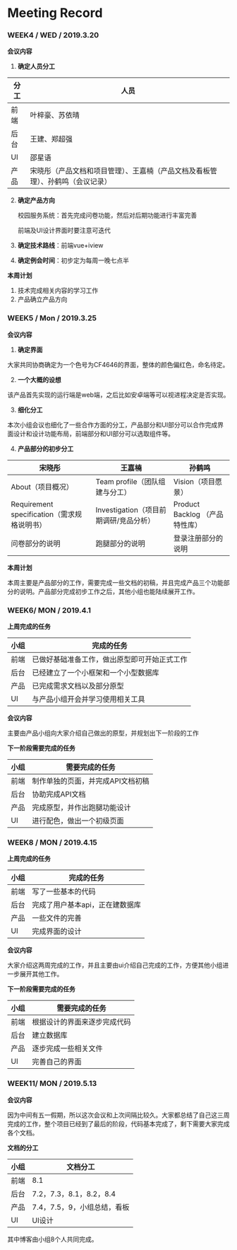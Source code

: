 # Meeting Record

### WEEK4 / WED / 2019.3.20

**会议内容**

1. **确定人员分工**


分工 | 人员
---|---
前端 | 叶梓豪、苏依晴
后台 | 王建、郑超强
UI | 邵星语
产品 | 宋晓彤（产品文档和项目管理）、王嘉楠（产品文档及看板管理）、孙鹤鸣（会议记录）




2. **确定产品方向**

   校园服务系统：首先完成问卷功能，然后对后期功能进行丰富完善

   前端及UI设计界面时要注意可迭代

3. **确定技术路线**：前端vue+iview

4. **确定例会时间**：初步定为每周一晚七点半

**本周计划**

1. 技术完成相关内容的学习工作
2. 产品确立产品方向

###  WEEK5 / Mon / 2019.3.25

**会议内容**

1. **确定界面**
 
  大家共同协商确定为一个色号为CF4646的界面，整体的颜色偏红色，命名待定。

2. **一个大概的设想**
 
  该产品首先实现的运行端是web端，之后比如安卓端等可以视进程决定是否实现。

3. **细化分工**

  本次小组会议也细化了一些合作方面的分工，产品部分和UI部分可以合作完成界面设计和设计功能布局，前端部分和UI部分可以选取组件等。
  
4. **产品部分的初步分工** 

  

宋晓彤 | 王嘉楠 | 孙鹤鸣
---|---|---
About（项目概况） |Team profile（团队组建与分工） | Vision（项目愿景）
Requirement specification（需求规格说明书）  | Investigation（项目前期调研/竞品分析） | Product Backlog （产品特性库）
问卷部分的说明|跑腿部分的说明|登录注册部分的说明

**本周计划**

本周主要是产品部分的工作，需要完成一些文档的初稿，并且完成产品三个功能部分的说明。产品部分完成初步工作之后，其他小组也能陆续展开工作。

### WEEK6/ MON / 2019.4.1

**上周完成的任务**

小组 | 完成的任务
---|---
前端 | 已做好基础准备工作，做出原型即可开始正式工作
后台 | 已经建立了一个小框架和一个小型数据库
产品 | 已完成需求文档以及部分原型
UI | 与产品小组开会并学习使用相关工具

**会议内容**

主要由产品小组向大家介绍自己做出的原型，并规划出下一阶段的工作

**下一阶段需要完成的任务**

小组 | 需要完成的任务
---|---
前端 | 制作单独的页面，并完成API文档初稿
后台 | 协助完成API文档
产品 | 完成原型，并作出跑腿功能设计
UI | 进行配色，做出一个初级页面

### WEEK8 / MON / 2019.4.15

**上周完成的任务**

小组 | 完成的任务
---|---
前端 | 写了一些基本的代码
后台 | 完成了用户基本api，正在建数据库
产品 | 一些文件的完善
UI | 完成界面的设计

**会议内容**

大家介绍这两周完成的工作，并且主要由ui介绍自己完成的工作，方便其他小组进一步展开其他工作。

**下一阶段需要完成的任务**

小组 | 需要完成的任务
---|---
前端 | 根据设计的界面来逐步完成代码
后台 | 建立数据库
产品 | 逐步完成一些相关文件
UI | 完善自己的界面

### WEEK11/ MON / 2019.5.13

**会议内容**

因为中间有五一假期，所以这次会议和上次间隔比较久。大家都总结了自己这三周完成的工作，整个项目已经到了最后的阶段，代码基本完成了，剩下需要大家完成各个文档。

**文档的分工**

小组 | 文档分工
---|---
前端 | 8.1
后台 | 7.2，7.3，8.1，8.2，8.4
产品 | 7.4，7.5，9，小组总结，看板
UI | UI设计

其中博客由小组8个人共同完成。

